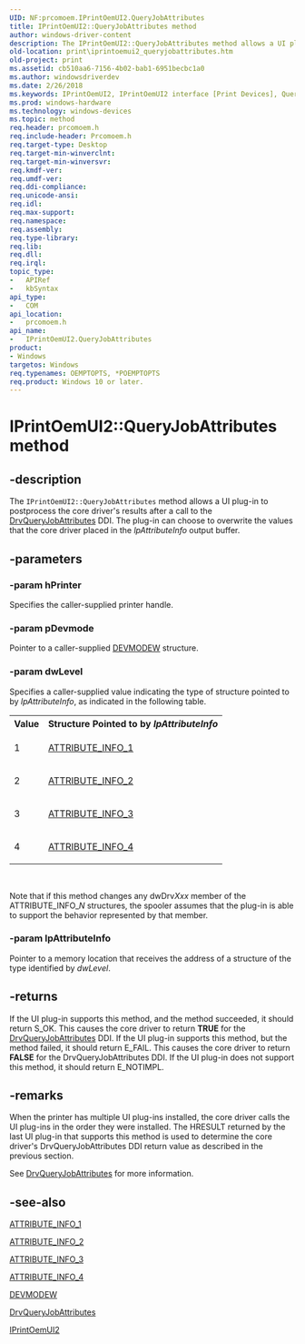 ```yaml
---
UID: NF:prcomoem.IPrintOemUI2.QueryJobAttributes
title: IPrintOemUI2::QueryJobAttributes method
author: windows-driver-content
description: The IPrintOemUI2::QueryJobAttributes method allows a UI plug-in to postprocess the core driver's results after a call to the DrvQueryJobAttributes DDI.
old-location: print\iprintoemui2_queryjobattributes.htm
old-project: print
ms.assetid: cb510aa6-7156-4b02-bab1-6951becbc1a0
ms.author: windowsdriverdev
ms.date: 2/26/2018
ms.keywords: IPrintOemUI2, IPrintOemUI2 interface [Print Devices], QueryJobAttributes method, IPrintOemUI2::QueryJobAttributes, QueryJobAttributes method [Print Devices], QueryJobAttributes method [Print Devices], IPrintOemUI2 interface, QueryJobAttributes,IPrintOemUI2.QueryJobAttributes, prcomoem/IPrintOemUI2::QueryJobAttributes, print.iprintoemui2_queryjobattributes, print_unidrv-pscript_ui_5c5f2adc-9410-428b-89b5-39925c7fb8f9.xml
ms.prod: windows-hardware
ms.technology: windows-devices
ms.topic: method
req.header: prcomoem.h
req.include-header: Prcomoem.h
req.target-type: Desktop
req.target-min-winverclnt: 
req.target-min-winversvr: 
req.kmdf-ver: 
req.umdf-ver: 
req.ddi-compliance: 
req.unicode-ansi: 
req.idl: 
req.max-support: 
req.namespace: 
req.assembly: 
req.type-library: 
req.lib: 
req.dll: 
req.irql: 
topic_type:
-	APIRef
-	kbSyntax
api_type:
-	COM
api_location:
-	prcomoem.h
api_name:
-	IPrintOemUI2.QueryJobAttributes
product:
- Windows
targetos: Windows
req.typenames: OEMPTOPTS, *POEMPTOPTS
req.product: Windows 10 or later.
---
```


# IPrintOemUI2::QueryJobAttributes method


## -description


The <code>IPrintOemUI2::QueryJobAttributes</code> method allows a UI plug-in to postprocess the core driver's results after a call to the <a href="https://msdn.microsoft.com/library/windows/hardware/ff548581">DrvQueryJobAttributes</a> DDI. The plug-in can choose to overwrite the values that the core driver placed in the <i>lpAttributeInfo</i> output buffer.


## -parameters




### -param hPrinter

Specifies the caller-supplied printer handle.


### -param pDevmode

Pointer to a caller-supplied <a href="https://msdn.microsoft.com/library/windows/hardware/ff552837">DEVMODEW</a> structure.


### -param dwLevel

Specifies a caller-supplied value indicating the type of structure pointed to by <i>lpAttributeInfo</i>, as indicated in the following table.

<table>
<tr>
<th>Value</th>
<th>Structure Pointed to by <i>lpAttributeInfo</i></th>
</tr>
<tr>
<td>
1

</td>
<td>

<a href="https://msdn.microsoft.com/library/windows/hardware/ff545090">ATTRIBUTE_INFO_1</a>


</td>
</tr>
<tr>
<td>
2

</td>
<td>

<a href="https://msdn.microsoft.com/library/windows/hardware/ff545091">ATTRIBUTE_INFO_2</a>


</td>
</tr>
<tr>
<td>
3

</td>
<td>

<a href="https://msdn.microsoft.com/library/windows/hardware/ff545093">ATTRIBUTE_INFO_3</a>


</td>
</tr>
<tr>
<td>
4

</td>
<td>

<a href="https://msdn.microsoft.com/library/windows/hardware/ff545096">ATTRIBUTE_INFO_4</a>


</td>
</tr>
</table>
 

Note that if this method changes any dwDrv<i>Xxx</i> member of the ATTRIBUTE_INFO_<i>N</i> structures, the spooler assumes that the plug-in is able to support the behavior represented by that member.


### -param lpAttributeInfo

Pointer to a memory location that receives the address of a structure of the type identified by <i>dwLevel</i>.


## -returns



If the UI plug-in supports this method, and the method succeeded, it should return S_OK. This causes the core driver to return <b>TRUE</b> for the <a href="https://msdn.microsoft.com/library/windows/hardware/ff548581">DrvQueryJobAttributes</a> DDI. If the UI plug-in supports this method, but the method failed, it should return E_FAIL. This causes the core driver to return <b>FALSE</b> for the DrvQueryJobAttributes DDI. If the UI plug-in does not support this method, it should return E_NOTIMPL.




## -remarks



When the printer has multiple UI plug-ins installed, the core driver calls the UI plug-ins in the order they were installed. The HRESULT returned by the last UI plug-in that supports this method is used to determine the core driver's DrvQueryJobAttributes DDI return value as described in the previous section.

See <a href="https://msdn.microsoft.com/library/windows/hardware/ff548581">DrvQueryJobAttributes</a> for more information.




## -see-also




<a href="https://msdn.microsoft.com/library/windows/hardware/ff545090">ATTRIBUTE_INFO_1</a>



<a href="https://msdn.microsoft.com/library/windows/hardware/ff545091">ATTRIBUTE_INFO_2</a>



<a href="https://msdn.microsoft.com/library/windows/hardware/ff545093">ATTRIBUTE_INFO_3</a>



<a href="https://msdn.microsoft.com/library/windows/hardware/ff545096">ATTRIBUTE_INFO_4</a>



<a href="https://msdn.microsoft.com/library/windows/hardware/ff552837">DEVMODEW</a>



<a href="https://msdn.microsoft.com/library/windows/hardware/ff548581">DrvQueryJobAttributes</a>



<a href="https://msdn.microsoft.com/9b7afb56-7abb-4f20-b69d-12a28d7e3617">IPrintOemUI2</a>
 

 

